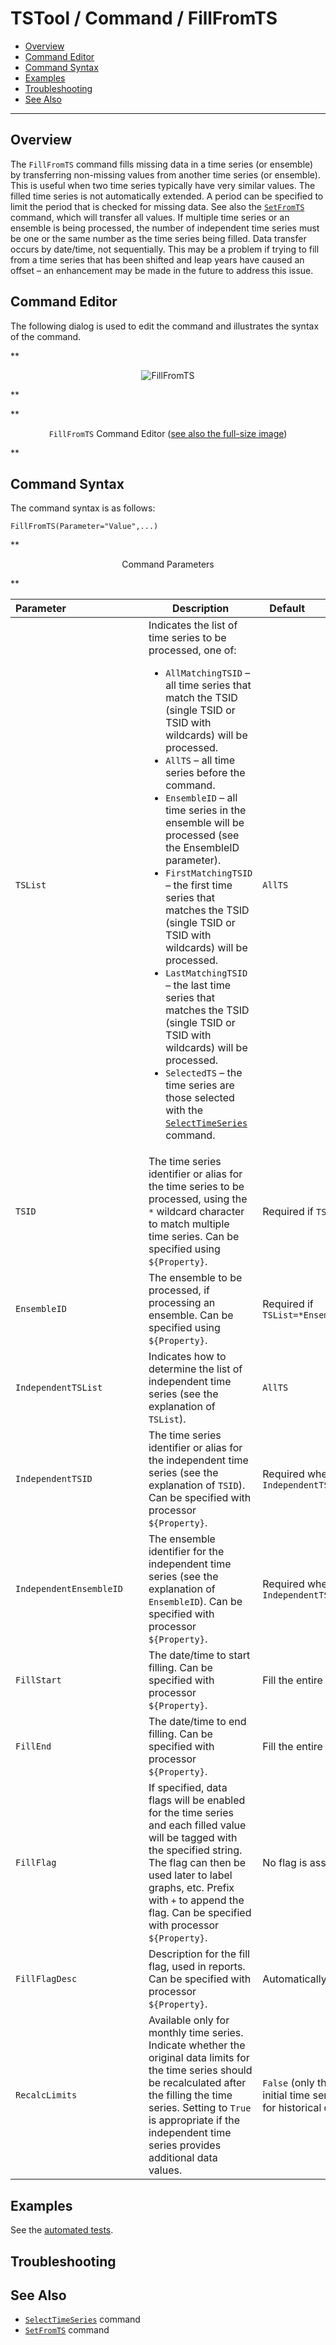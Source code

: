 # TSTool / Command / FillFromTS #

* [Overview](#overview)
* [Command Editor](#command-editor)
* [Command Syntax](#command-syntax)
* [Examples](#examples)
* [Troubleshooting](#troubleshooting)
* [See Also](#see-also)

-------------------------

## Overview ##

The `FillFromTS` command fills missing data in a time series (or ensemble) by
transferring non-missing values from another time series (or ensemble).
This is useful when two time series typically have very similar values.
The filled time series is not automatically extended.
A period can be specified to limit the period that is checked for missing data.
See also the [`SetFromTS`](../SetFromTS/SetFromTS.md) command, which will transfer all values.
If multiple time series or an ensemble is being processed,
the number of independent time series must be one or the same number as the time series being filled.
Data transfer occurs by date/time, not sequentially.
This may be a problem if trying to fill from a time series that has
been shifted and leap years have caused an offset – an
enhancement may be made in the future to address this issue.  

## Command Editor ##

The following dialog is used to edit the command and illustrates the syntax of the command.

**<p style="text-align: center;">
![FillFromTS](FillFromTS.png)
</p>**

**<p style="text-align: center;">
`FillFromTS` Command Editor (<a href="../FillFromTS.png">see also the full-size image</a>)
</p>**

## Command Syntax ##

The command syntax is as follows:

```text
FillFromTS(Parameter="Value",...)
```
**<p style="text-align: center;">
Command Parameters
</p>**

|**Parameter**&nbsp;&nbsp;&nbsp;&nbsp;&nbsp;&nbsp;&nbsp;&nbsp;&nbsp;&nbsp;&nbsp;&nbsp;&nbsp;&nbsp;&nbsp;&nbsp;&nbsp;&nbsp;&nbsp;&nbsp;&nbsp;&nbsp;&nbsp;&nbsp;&nbsp;&nbsp;&nbsp;|**Description**|**Default**&nbsp;&nbsp;&nbsp;&nbsp;&nbsp;&nbsp;&nbsp;&nbsp;&nbsp;&nbsp;&nbsp;&nbsp;&nbsp;&nbsp;&nbsp;&nbsp;&nbsp;&nbsp;&nbsp;&nbsp;&nbsp;&nbsp;&nbsp;&nbsp;&nbsp;&nbsp;&nbsp;&nbsp;&nbsp;&nbsp;&nbsp;&nbsp;&nbsp;&nbsp;&nbsp;|
|--------------|-----------------|-----------------|
|`TSList`|Indicates the list of time series to be processed, one of:<br><ul><li>`AllMatchingTSID` – all time series that match the TSID (single TSID or TSID with wildcards) will be processed.</li><li>`AllTS` – all time series before the command.</li><li>`EnsembleID` – all time series in the ensemble will be processed (see the EnsembleID parameter).</li><li>`FirstMatchingTSID` – the first time series that matches the TSID (single TSID or TSID with wildcards) will be processed.</li><li>`LastMatchingTSID` – the last time series that matches the TSID (single TSID or TSID with wildcards) will be processed.</li><li>`SelectedTS` – the time series are those selected with the [`SelectTimeSeries`](../SelectTimeSeries/SelectTimeSeries.md) command.</li></ul> | `AllTS` |
|`TSID`|The time series identifier or alias for the time series to be processed, using the `*` wildcard character to match multiple time series.  Can be specified using `${Property}`.|Required if `TSList=*TSID`|
|`EnsembleID`|The ensemble to be processed, if processing an ensemble. Can be specified using `${Property}`.|Required if `TSList=*EnsembleID`|
|`IndependentTSList`|Indicates how to determine the list of independent time series (see the explanation of `TSList`).|`AllTS`|
|`IndependentTSID`|The time series identifier or alias for the independent time series (see the explanation of `TSID`).  Can be specified with processor `${Property}`.|Required when a `IndependentTSList=*TSID`|
|`IndependentEnsembleID`|The ensemble identifier for the independent time series (see the explanation of `EnsembleID`).  Can be specified with processor `${Property}`.|Required when `IndependentTSList=EnsembleID`|
|`FillStart`|The date/time to start filling.  Can be specified with processor `${Property}`.|Fill the entire period.|
|`FillEnd`|The date/time to end filling.  Can be specified with processor `${Property}`.|Fill the entire period.|
|`FillFlag`|If specified, data flags will be enabled for the time series and each filled value will be tagged with the specified string.  The flag can then be used later to label graphs, etc.  Prefix with `+` to append the flag.  Can be specified with processor `${Property}`.|No flag is assigned.|
|`FillFlagDesc`|Description for the fill flag, used in reports.  Can be specified with processor `${Property}`.|Automatically generated.|
|`RecalcLimits`|Available only for monthly time series.  Indicate whether the original data limits for the time series should be recalculated after the filling the time series.  Setting to `True` is appropriate if the independent time series provides additional data values.|`False` (only the values in the initial time series will be used for historical data).|

## Examples ##

See the [automated tests](https://github.com/OpenCDSS/cdss-app-tstool-test/tree/master/test/commands/FillFromTS).

## Troubleshooting ##

## See Also ##

* [`SelectTimeSeries`](../SelectTimeSeries/SelectTimeSeries.md) command
* [`SetFromTS`](../SetFromTS/SetFromTS.md) command
